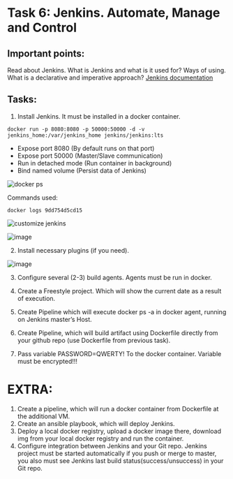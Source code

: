 # Task 6: Jenkins. Automate, Manage and Control
 
## Important points:
Read about Jenkins. What is Jenkins and what is it used for? Ways of using. What is a declarative and imperative approach?  [Jenkins documentation](https://www.jenkins.io/doc/)
 
## Tasks:
1. Install Jenkins. It must be installed in a docker container. 
```
docker run -p 8080:8080 -p 50000:50000 -d -v jenkins_home:/var/jenkins_home jenkins/jenkins:lts
```
- Expose port 8080 (By default runs on that port)
- Expose port 50000 (Master/Slave communication)
- Run in detached mode (Run container in background)
- Bind named volume (Persist data of Jenkins)

![docker ps](https://user-images.githubusercontent.com/85607071/157853958-297f5b49-ed92-40a4-bd84-295e38043fae.png)

Commands used: 
```
docker logs 9dd754d5cd15
```

![customize jenkins](https://user-images.githubusercontent.com/85607071/157854383-fcdb1d24-ad8d-4f45-b1bb-c2e38cc18452.png)

![image](https://user-images.githubusercontent.com/85607071/157856164-209b5313-abc4-4263-a98c-5b8aaa654cca.png)

2. Install necessary plugins (if you need).

![image](https://user-images.githubusercontent.com/85607071/157857214-0495af3b-7026-46e5-9521-cb6e76e96e90.png)

3. Configure several (2-3) build agents. Agents must be run in docker.


4. Create a Freestyle project. Which will show the current date as a result of execution.
5. Create Pipeline which will execute docker ps -a in docker agent, running on Jenkins master’s Host.
6. Create Pipeline, which will build artifact using Dockerfile directly from your github repo (use Dockerfile from previous task).
7. Pass  variable PASSWORD=QWERTY! To the docker container. Variable must be encrypted!!!

 
# EXTRA:
1. Create a pipeline, which will run a docker container from Dockerfile at the additional VM.
2. Create an ansible playbook, which will deploy Jenkins.
3. Deploy a local docker registry, upload a docker image there, download img from your local docker registry and run the container.
4. Configure integration between Jenkins and your Git repo. Jenkins project must be started automatically if you push or merge to master, you also must see Jenkins last build status(success/unsuccess) in your Git repo.

